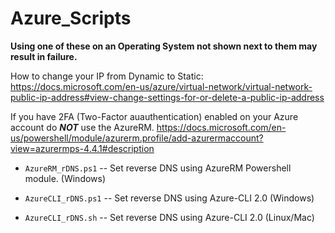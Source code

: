 # Azure_Scripts

**Using one of these on an Operating System not shown next to them may result in failure.**

How to change your IP from Dynamic to Static: <https://docs.microsoft.com/en-us/azure/virtual-network/virtual-network-public-ip-address#view-change-settings-for-or-delete-a-public-ip-address>

If you have 2FA (Two-Factor auauthentication) enabled on your Azure account do **_NOT_** use the AzureRM. <https://docs.microsoft.com/en-us/powershell/module/azurerm.profile/add-azurermaccount?view=azurermps-4.4.1#description>

- `AzureRM_rDNS.ps1` -- Set reverse DNS using AzureRM Powershell module. (Windows)

- `AzureCLI_rDNS.ps1` -- Set reverse DNS using Azure-CLI 2.0 (Windows)

- `AzureCLI_rDNS.sh` -- Set reverse DNS using Azure-CLI 2.0 (Linux/Mac)
